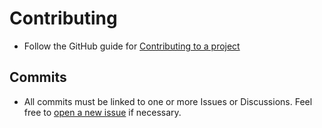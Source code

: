 # Contributing

- Follow the GitHub guide for [Contributing to a project](https://docs.github.com/en/get-started/exploring-projects-on-github/contributing-to-a-project)

## Commits

- All commits must be linked to one or more Issues or Discussions. Feel free to [open a new issue](/issues/new) if necessary.

